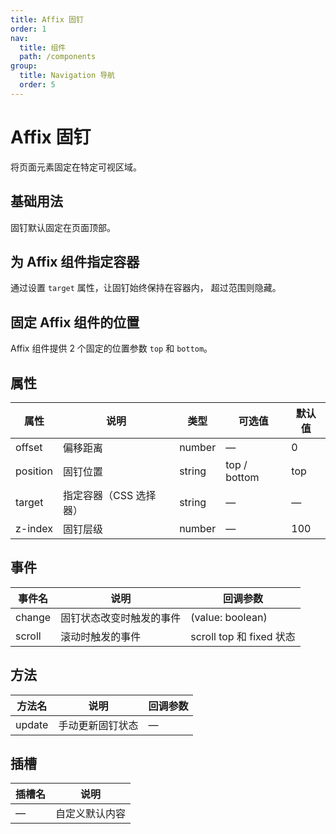 ```yaml
---
title: Affix 固钉
order: 1
nav:
  title: 组件
  path: /components
group:
  title: Navigation 导航
  order: 5
---
```

# Affix 固钉

将页面元素固定在特定可视区域。

## 基础用法

固钉默认固定在页面顶部。

<code src="./demos/basic.tsx" desc="通过设置 `offset` 属性来改变吸顶距离，默认值为 0。"></code>

## 为 Affix 组件指定容器

通过设置 `target` 属性，让固钉始终保持在容器内， 超过范围则隐藏。

<code src="./demos/target.tsx" desc="请注意容器避免出现滚动条。"></code>

## 固定 Affix 组件的位置

Affix 组件提供 2 个固定的位置参数 `top` 和 `bottom`。

<code src="./demos/fixed.tsx" desc="通过设置 `position` 属性来改变固定位置，默认值为 `top` 。"></code>

## 属性

| 属性       | 说明            | 类型     | 可选值          | 默认值 |
| -------- | ------------- | ------ | ------------ | --- |
| offset   | 偏移距离          | number | —            | 0   |
| position | 固钉位置          | string | top / bottom | top |
| target   | 指定容器（CSS 选择器） | string | —            | —   |
| z-index  | 固钉层级          | number | —            | 100 |

## 事件

| 事件名    | 说明           | 回调参数                  |
| ------ | ------------ | --------------------- |
| change | 固钉状态改变时触发的事件 | (value: boolean)      |
| scroll | 滚动时触发的事件     | scroll top 和 fixed 状态 |

## 方法

| 方法名    | 说明       | 回调参数 |
| ------ | -------- | ---- |
| update | 手动更新固钉状态 | —    |

## 插槽

| 插槽名 | 说明      |
| --- | ------- |
| —   | 自定义默认内容 |

<style lang="scss">
.example-showcase {
  .affix-container {
    text-align: center;
    height: 400px;
    border-radius: 4px;
    background: var(--el-color-primary-light-9);
  }
}
</style>
